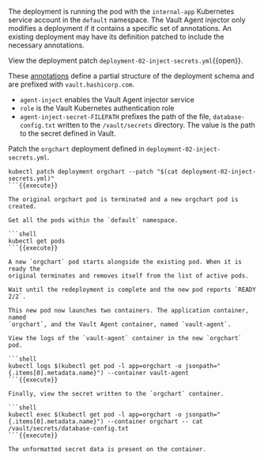 The deployment is running the pod with the `internal-app` Kubernetes service
account in the `default` namespace. The Vault Agent injector only modifies a
deployment if it contains a specific set of annotations. An existing deployment
may have its definition patched to include the necessary annotations.

View the deployment patch `deployment-02-inject-secrets.yml`{{open}}.

These
[annotations](https://www.vaultproject.io/docs/platform/k8s/injector/index.html#annotations)
define a partial structure of the deployment schema and are prefixed with
`vault.hashicorp.com`.

- `agent-inject` enables the Vault Agent injector service
- `role` is the Vault Kubernetes authentication role
- `agent-inject-secret-FILEPATH` prefixes the path of the file,
  `database-config.txt` written to the `/vault/secrets` directory. The value
  is the path to the secret defined in Vault.

Patch the `orgchart` deployment defined in `deployment-02-inject-secrets.yml`.

```shell
kubectl patch deployment orgchart --patch "$(cat deployment-02-inject-secrets.yml)"
```{{execute}}

The original orgchart pod is terminated and a new orgchart pod is created.

Get all the pods within the `default` namespace.

```shell
kubectl get pods
```{{execute}}

A new `orgchart` pod starts alongside the existing pod. When it is ready the
original terminates and removes itself from the list of active pods.

Wait until the redeployment is complete and the new pod reports `READY 2/2`.

This new pod now launches two containers. The application container, named
`orgchart`, and the Vault Agent container, named `vault-agent`.

View the logs of the `vault-agent` container in the new `orgchart` pod.

```shell
kubectl logs $(kubectl get pod -l app=orgchart -o jsonpath="{.items[0].metadata.name}") --container vault-agent
```{{execute}}

Finally, view the secret written to the `orgchart` container.

```shell
kubectl exec $(kubectl get pod -l app=orgchart -o jsonpath="{.items[0].metadata.name}") --container orgchart -- cat /vault/secrets/database-config.txt
```{{execute}}

The unformatted secret data is present on the container.